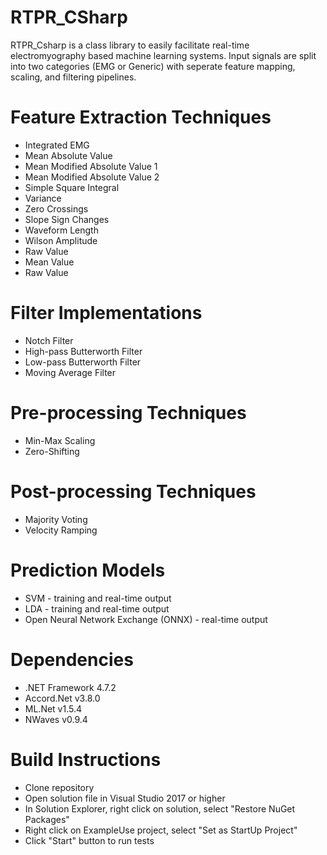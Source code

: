 # RTPR_CSharp
RTPR_Csharp is a class library to easily facilitate real-time electromyography based machine learning systems.  Input signals are split into two categories (EMG or Generic) with seperate feature mapping, scaling, and filtering pipelines.

# Feature Extraction Techniques
* Integrated EMG
* Mean Absolute Value
* Mean Modified Absolute Value 1
* Mean Modified Absolute Value 2
* Simple Square Integral
* Variance
* Zero Crossings
* Slope Sign Changes
* Waveform Length
* Wilson Amplitude
* Raw Value
* Mean Value
* Raw Value

# Filter Implementations
* Notch Filter
* High-pass Butterworth Filter
* Low-pass Butterworth Filter
* Moving Average Filter

# Pre-processing Techniques
* Min-Max Scaling
* Zero-Shifting

# Post-processing Techniques
* Majority Voting
* Velocity Ramping

# Prediction Models
* SVM - training and real-time output
* LDA - training and real-time output
* Open Neural Network Exchange (ONNX) - real-time output

# Dependencies
* .NET Framework 4.7.2
* Accord.Net v3.8.0
* ML.Net v1.5.4
* NWaves v0.9.4

# Build Instructions
* Clone repository
* Open solution file in Visual Studio 2017 or higher
* In Solution Explorer, right click on solution, select "Restore NuGet Packages"
* Right click on ExampleUse project, select "Set as StartUp Project"
* Click "Start" button to run tests
